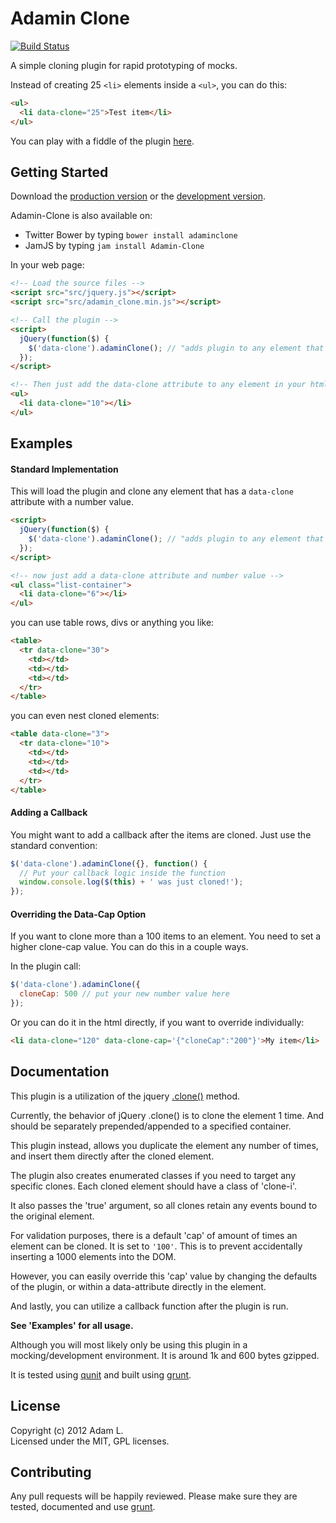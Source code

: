 # Adamin Clone

[![Build Status](https://secure.travis-ci.org/pensive612/Adamin-Clone.png)](http://travis-ci.org/[pensive612]/[Adamin-Clone])

A simple cloning plugin for rapid prototyping of mocks. 

Instead of creating 25 ```<li>``` elements inside a ```<ul>```, you can do this:

```html
<ul>
  <li data-clone="25">Test item</li>
</ul>
```
You can play with a fiddle of the plugin [here](http://jsfiddle.net/adamin/u46Ps/15/).

## Getting Started
Download the [production version][min] or the [development version][max].

Adamin-Clone is also available on:
- Twitter Bower by typing ```bower install adaminclone```
- JamJS by typing ```jam install Adamin-Clone```

[min]: https://raw.github.com/pensive612/Adamin-Clone/master/dist/adamin_clone.min.js
[max]: https://raw.github.com/pensive612/Adamin-Clone/master/dist/adamin_clone.js

In your web page:

```html
<!-- Load the source files -->
<script src="src/jquery.js"></script>
<script src="src/adamin_clone.min.js"></script>

<!-- Call the plugin -->
<script>
  jQuery(function($) {
    $('data-clone').adaminClone(); // "adds plugin to any element that has data-clone attribute"
  });
</script>

<!-- Then just add the data-clone attribute to any element in your html to clone it -->
<ul>
  <li data-clone="10"></li>
</ul>
```

## Examples
#### Standard Implementation
This will load the plugin and clone any element that has a ```data-clone``` attribute with a number value.

```html
<script>
  jQuery(function($) {
    $('data-clone').adaminClone(); // "adds plugin to any element that has data-clone attribute"
  });
</script>

<!-- now just add a data-clone attribute and number value -->
<ul class="list-container">
  <li data-clone="6"></li>
</ul>
```

you can use table rows, divs or anything you like:
```html
<table>
  <tr data-clone="30">
    <td></td>
    <td></td>
    <td></td>
  </tr>
</table>
```

you can even nest cloned elements:
```html
<table data-clone="3">
  <tr data-clone="10">
    <td></td>
    <td></td>
    <td></td>
  </tr>
</table>
```

#### Adding a Callback
You might want to add a callback after the items are cloned.  Just use the standard convention:

```javascript
$('data-clone').adaminClone({}, function() {
  // Put your callback logic inside the function
  window.console.log($(this) + ' was just cloned!');
});
```

#### Overriding the Data-Cap Option
If you want to clone more than a 100 items to an element.  You need to set a higher clone-cap value.  You can do this in a couple ways.

In the plugin call:
```javascript
$('data-clone').adaminClone({
  cloneCap: 500 // put your new number value here
});
```

Or you can do it in the html directly, if you want to override individually:
```html
<li data-clone="120" data-clone-cap='{"cloneCap":"200"}'>My item</li>
```

## Documentation
This plugin is a utilization of the jquery [.clone()](http://api.jquery.com/clone/) method.  

Currently, the behavior of jQuery .clone() is to clone the element 1 time.  And should be separately prepended/appended to a specified container.

This plugin instead, allows you duplicate the element any number of times, and insert them directly after the cloned element.

The plugin also creates enumerated classes if you need to target any specific clones.  Each cloned element should have a class of 'clone-i'. 

It also passes the 'true' argument, so all clones retain any events bound to the original element.

For validation purposes, there is a default 'cap' of amount of times an element can be cloned.  It is set to ```'100'```. This is to prevent accidentally inserting a 1000 elements into the DOM.

However, you can easily override this 'cap' value by changing the defaults of the plugin, or within a data-attribute directly in the element.  

And lastly, you can utilize a callback function after the plugin is run.  

**See 'Examples' for all usage.**

Although you will most likely only be using this plugin in a mocking/development environment.  It is around 1k and 600 bytes gzipped.

It is tested using [qunit](http://qunitjs.com/) and built using [grunt](https://github.com/cowboy/grunt).

## License
Copyright (c) 2012 Adam L.  
Licensed under the MIT, GPL licenses.

## Contributing
Any pull requests will be happily reviewed.  Please make sure they are tested, documented and use [grunt](https://github.com/cowboy/grunt).
